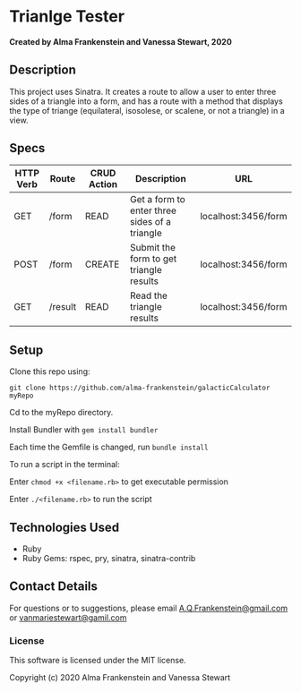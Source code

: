 # Trianlge Tester 

#### Created by Alma Frankenstein and Vanessa Stewart, 2020

## Description
This project uses Sinatra. It creates a route to allow a user to enter three sides of a triangle into a form, and has a route with a method that displays the type of triange (equilateral, isosolese, or scalene, or not a triangle) in a view.

## Specs
| HTTP Verb | Route | CRUD Action | Description | URL |
| --------- | ----- | ----------- | ----------- | --- |
| GET | /form | READ | Get a form to enter three sides of a triangle| localhost:3456/form |
| POST | /form | CREATE | Submit the form to get triangle results | localhost:3456/form |
| GET | /result | READ | Read the triangle results | localhost:3456/form |

## Setup

Clone this repo using:

```git clone https://github.com/alma-frankenstein/galacticCalculator myRepo```

Cd to the myRepo directory.

Install Bundler with ```gem install bundler```

Each time the Gemfile is changed, run ```bundle install```


To run a script in the terminal:

Enter ```chmod +x <filename.rb>``` to get executable permission

Enter ```./<filename.rb>``` to run the script


## Technologies Used

* Ruby
* Ruby Gems: rspec, pry, sinatra, sinatra-contrib

## Contact Details

For questions or to suggestions, please email A.Q.Frankenstein@gmail.com or vanmariestewart@gamil.com

### License

This software is licensed under the MIT license.

Copyright (c) 2020 Alma Frankenstein and Vanessa Stewart